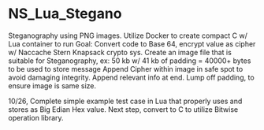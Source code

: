 # NS_Lua_Stegano
Steganography using PNG images. Utilize Docker to create compact C w/ Lua container to run
Goal:
Convert code to Base 64, encrypt value as cipher w/ Naccache Stern Knapsack crypto sys. 
Create an image file that is suitable for Steganography, ex: 50 kb w/ 41 kb of padding = 40000+ bytes to be used to store message
Append Cipher within image in safe spot to avoid damaging integrity. Append relevant info at end. Lump off padding, to ensure image is same size.

10/26, Complete simple example test case in Lua that properly uses and stores as Big Edian Hex value.
Next step, convert to C to utilize Bitwise operation library.
